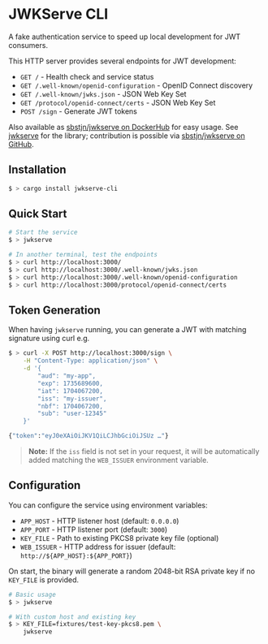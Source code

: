 # JWKServe CLI

A fake authentication service to speed up local development for JWT consumers.

This HTTP server provides several endpoints for JWT development:

- `GET /` - Health check and service status
- `GET /.well-known/openid-configuration` - OpenID Connect discovery
- `GET /.well-known/jwks.json` - JSON Web Key Set
- `GET /protocol/openid-connect/certs` - JSON Web Key Set
- `POST /sign` - Generate JWT tokens

Also available as [sbstjn/jwkserve on DockerHub](https://hub.docker.com/repository/docker/sbstjn/jwkserve/general) for easy usage. See [jwkserve](https://crates.io/crates/jwkserve) for the library; contribution is possible via [sbstjn/jwkserve on GitHub](https://github.com/sbstjn/jwkserve).

## Installation

```bash
$ > cargo install jwkserve-cli
```

## Quick Start

```bash
# Start the service
$ > jwkserve

# In another terminal, test the endpoints
$ > curl http://localhost:3000/
$ > curl http://localhost:3000/.well-known/jwks.json
$ > curl http://localhost:3000/.well-known/openid-configuration
$ > curl http://localhost:3000/protocol/openid-connect/certs
```

## Token Generation

When having `jwkserve` running, you can generate a JWT with matching signature using curl e.g.

```bash
$ > curl -X POST http://localhost:3000/sign \
    -H "Content-Type: application/json" \
    -d '{
        "aud": "my-app",
        "exp": 1735689600,
        "iat": 1704067200,
        "iss": "my-issuer",
        "nbf": 1704067200,
        "sub": "user-12345"
    }'

{"token":"eyJ0eXAiOiJKV1QiLCJhbGciOiJSUz …"}
```

> **Note:** If the `iss` field is not set in your request, it will be automatically added matching the `WEB_ISSUER` environment variable.

## Configuration

You can configure the service using environment variables:

- `APP_HOST` - HTTP listener host (default: `0.0.0.0`)
- `APP_PORT` - HTTP listener port (default: `3000`)
- `KEY_FILE` - Path to existing PKCS8 private key file (optional)
- `WEB_ISSUER` - HTTP address for issuer (default: `http://${APP_HOST}:${APP_PORT}`)

On start, the binary will generate a random 2048-bit RSA private key if no `KEY_FILE` is provided.

```bash
# Basic usage
$ > jwkserve

# With custom host and existing key
$ > KEY_FILE=fixtures/test-key-pkcs8.pem \
    jwkserve
```
